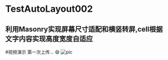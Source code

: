 # TestAutoLayout002
利用Masonry实现屏幕尺寸适配和横竖转屏,cell根据文字内容实现高度宽度自适应
----------------------------------------
#视频演示
第一次上传...
:smile:
![pic](https://cloud.githubusercontent.com/assets/8759050/9378580/291fcd8e-4755-11e5-8ed6-02903198145b.gif)



